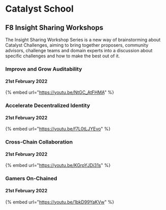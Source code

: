 # Catalyst School

## F8 Insight Sharing Workshops

The Insight Sharing Workshop Series is a new way of brainstorming about Catalyst Challenges, aiming to bring together proposers, community advisors, challenge teams and domain experts into a discussion about specific challenges and how to make the best out of it.

### Improve and Grow Auditability

#### 21st February 2022

{% embed url="https://youtu.be/NtGC_AtFHMA" %}

### Accelerate Decentralized Identity

#### 21st February 2022

{% embed url="https://youtu.be/f7L0tLJYEvo" %}

### Cross-Chain Collaboration

#### 21st February 2022

{% embed url="https://youtu.be/KGrpYJDi31s" %}

### Gamers On-Chained

#### 21st February 2022

{% embed url="https://youtu.be/1bkD99YaKVw" %}
